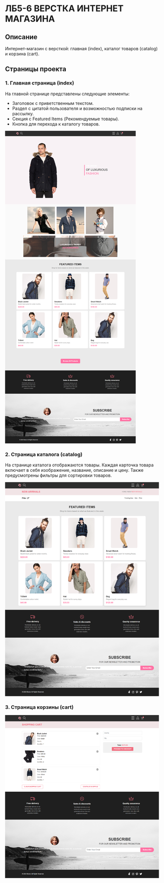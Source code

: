 # ЛБ5-6 ВЕРСТКА ИНТЕРНЕТ МАГАЗИНА

## Описание
Интернет-магазин с версткой: главная (index), каталог товаров (catalog) и корзина (cart).

## Страницы проекта

### 1. Главная страница (index)
На главной странице представлены следующие элементы:
- Заголовок с приветственным текстом.
- Раздел с цитатой пользователя и возможностью подписки на рассылку.
- Секция с Featured Items (Рекомендуемые товары).
- Кнопка для перехода к каталогу товаров.

![Главная страница](/screenshots/index.png)

### 2. Страница каталога (catalog)
На странице каталога отображаются товары. Каждая карточка товара включает в себя изображение, название, описание и цену. Также предусмотрены фильтры для сортировки товаров.

![Страница каталога](/screenshots/catalog.png)

### 3. Страница корзины (cart)
![Страница корзины](/screenshots/cart.png)